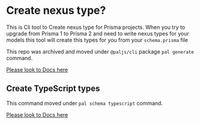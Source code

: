 # Create nexus type?

This is Cli tool to Create nexus type for Prisma projects. When you try to upgrade from Prisma 1 to Prisma 2 and need to write nexus types for your models this tool will create this types for you from your `schema.prisma` file

This repo was archived and moved under `@paljs/cli` package `pal generate` command.

[Please look to Docs here](https://paljs.com/cli/cnt)

## Create TypeScript types

This command moved under `pal schema typescript` command.

[Please look to Docs here](https://paljs.com/cli/schema#convert-to-typescript-definitions)
